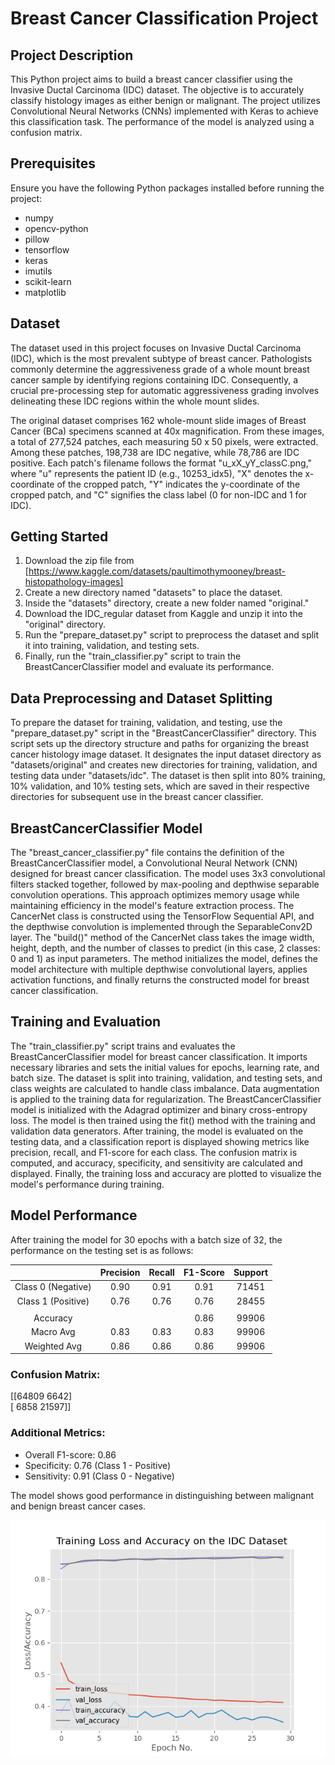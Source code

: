 # Breast Cancer Classification Project

## Project Description

This Python project aims to build a breast cancer classifier using the Invasive Ductal Carcinoma (IDC) dataset. The objective is to accurately classify histology images as either benign or malignant. The project utilizes Convolutional Neural Networks (CNNs) implemented with Keras to achieve this classification task. The performance of the model is analyzed using a confusion matrix.

## Prerequisites

Ensure you have the following Python packages installed before running the project:

- numpy
- opencv-python
- pillow
- tensorflow
- keras
- imutils
- scikit-learn
- matplotlib

## Dataset

The dataset used in this project focuses on Invasive Ductal Carcinoma (IDC), which is the most prevalent subtype of breast cancer. Pathologists commonly determine the aggressiveness grade of a whole mount breast cancer sample by identifying regions containing IDC. Consequently, a crucial pre-processing step for automatic aggressiveness grading involves delineating these IDC regions within the whole mount slides.

The original dataset comprises 162 whole-mount slide images of Breast Cancer (BCa) specimens scanned at 40x magnification. From these images, a total of 277,524 patches, each measuring 50 x 50 pixels, were extracted. Among these patches, 198,738 are IDC negative, while 78,786 are IDC positive. Each patch's filename follows the format "u_xX_yY_classC.png," where "u" represents the patient ID (e.g., 10253_idx5), "X" denotes the x-coordinate of the cropped patch, "Y" indicates the y-coordinate of the cropped patch, and "C" signifies the class label (0 for non-IDC and 1 for IDC).

## Getting Started

1. Download the zip file from [https://www.kaggle.com/datasets/paultimothymooney/breast-histopathology-images]
2. Create a new directory named "datasets" to place the dataset.
3. Inside the "datasets" directory, create a new folder named "original."
4. Download the IDC_regular dataset from Kaggle and unzip it into the "original" directory.
5. Run the "prepare_dataset.py" script to preprocess the dataset and split it into training, validation, and testing sets.
6. Finally, run the "train_classifier.py" script to train the BreastCancerClassifier model and evaluate its performance.

## Data Preprocessing and Dataset Splitting

To prepare the dataset for training, validation, and testing, use the "prepare_dataset.py" script in the "BreastCancerClassifier" directory. This script sets up the directory structure and paths for organizing the breast cancer histology image dataset. It designates the input dataset directory as "datasets/original" and creates new directories for training, validation, and testing data under "datasets/idc". The dataset is then split into 80% training, 10% validation, and 10% testing sets, which are saved in their respective directories for subsequent use in the breast cancer classifier.

## BreastCancerClassifier Model

The "breast_cancer_classifier.py" file contains the definition of the BreastCancerClassifier model, a Convolutional Neural Network (CNN) designed for breast cancer classification. The model uses 3x3 convolutional filters stacked together, followed by max-pooling and depthwise separable convolution operations. This approach optimizes memory usage while maintaining efficiency in the model's feature extraction process. The CancerNet class is constructed using the TensorFlow Sequential API, and the depthwise convolution is implemented through the SeparableConv2D layer. The "build()" method of the CancerNet class takes the image width, height, depth, and the number of classes to predict (in this case, 2 classes: 0 and 1) as input parameters. The method initializes the model, defines the model architecture with multiple depthwise convolutional layers, applies activation functions, and finally returns the constructed model for breast cancer classification.

## Training and Evaluation

The "train_classifier.py" script trains and evaluates the BreastCancerClassifier model for breast cancer classification. It imports necessary libraries and sets the initial values for epochs, learning rate, and batch size. The dataset is split into training, validation, and testing sets, and class weights are calculated to handle class imbalance. Data augmentation is applied to the training data for regularization. The BreastCancerClassifier model is initialized with the Adagrad optimizer and binary cross-entropy loss. The model is then trained using the fit() method with the training and validation data generators. After training, the model is evaluated on the testing data, and a classification report is displayed showing metrics like precision, recall, and F1-score for each class. The confusion matrix is computed, and accuracy, specificity, and sensitivity are calculated and displayed. Finally, the training loss and accuracy are plotted to visualize the model's performance during training.

## Model Performance

After training the model for 30 epochs with a batch size of 32, the performance on the testing set is as follows:

|               | Precision |  Recall  | F1-Score | Support |
|:-------------:|:---------:|:--------:|:--------:|:-------:|
| Class 0 (Negative) |   0.90    |   0.91   |   0.91   |  71451  |
| Class 1 (Positive) |   0.76    |   0.76   |   0.76   |  28455  |
|               |           |          |          |         |
| Accuracy      |           |          |   0.86   |  99906  |
| Macro Avg     |   0.83    |   0.83   |   0.83   |  99906  |
| Weighted Avg  |   0.86    |   0.86   |   0.86   |  99906  |

### Confusion Matrix:
[[64809  6642]<br>
 [ 6858 21597]]

### Additional Metrics:

- Overall F1-score: 0.86
- Specificity: 0.76 (Class 1 - Positive)
- Sensitivity: 0.91 (Class 0 - Negative)

The model shows good performance in distinguishing between malignant and benign breast cancer cases.


![Model Performance](plot.png)

